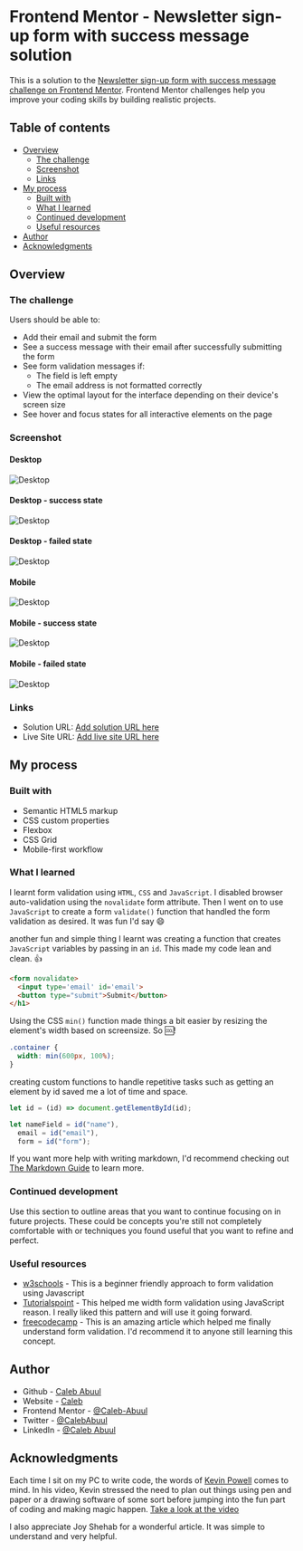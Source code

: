 # Frontend Mentor - Newsletter sign-up form with success message solution

This is a solution to the [Newsletter sign-up form with success message challenge on Frontend Mentor](https://www.frontendmentor.io/challenges/newsletter-signup-form-with-success-message-3FC1AZbNrv). Frontend Mentor challenges help you improve your coding skills by building realistic projects.

## Table of contents

- [Overview](#overview)
  - [The challenge](#the-challenge)
  - [Screenshot](#screenshot)
  - [Links](#links)
- [My process](#my-process)
  - [Built with](#built-with)
  - [What I learned](#what-i-learned)
  - [Continued development](#continued-development)
  - [Useful resources](#useful-resources)
- [Author](#author)
- [Acknowledgments](#acknowledgments)

## Overview

### The challenge

Users should be able to:

- Add their email and submit the form
- See a success message with their email after successfully submitting the form
- See form validation messages if:
  - The field is left empty
  - The email address is not formatted correctly
- View the optimal layout for the interface depending on their device's screen size
- See hover and focus states for all interactive elements on the page

### Screenshot

#### Desktop

![Desktop](./solutionScreenshots/news-letter-desktop.png)

#### Desktop - success state

![Desktop](./solutionScreenshots/success-state-desktop.png)

#### Desktop - failed state

![Desktop](./solutionScreenshots/desktop-failed-state.png)

#### Mobile

![Desktop](./solutionScreenshots/newsletter-mobile.png)

#### Mobile - success state

![Desktop](./solutionScreenshots/success-state-mobile.png)

#### Mobile - failed state

![Desktop](./solutionScreenshots/failed-state-mobile.png)

### Links

- Solution URL: [Add solution URL here](https://your-solution-url.com)
- Live Site URL: [Add live site URL here](https://your-live-site-url.com)

## My process

### Built with

- Semantic HTML5 markup
- CSS custom properties
- Flexbox
- CSS Grid
- Mobile-first workflow

### What I learned

I learnt form validation using `HTML`, `CSS` and `JavaScript`. I disabled browser auto-validation using the `novalidate` form attribute. Then I went on to use `JavaScript` to create a form `validate()` function that handled the form validation as desired. It was fun I'd say 😄

another fun and simple thing I learnt was creating a function that creates `JavaScript` variables by passing in an `id`. This made my code lean and clean. 👍

```html
<form novalidate>
  <input type='email' id='email'>
  <button type="submit">Submit</button>
</h1>
```

Using the CSS `min()` function made things a bit easier by resizing the element's width based on screensize. So 🆒!

```css
.container {
  width: min(600px, 100%);
}
```

creating custom functions to handle repetitive tasks such as getting an element by id saved me a lot of time and space.

```js
let id = (id) => document.getElementById(id);

let nameField = id("name"),
  email = id("email"),
  form = id("form");
```

If you want more help with writing markdown, I'd recommend checking out [The Markdown Guide](https://www.markdownguide.org/) to learn more.

### Continued development

Use this section to outline areas that you want to continue focusing on in future projects. These could be concepts you're still not completely comfortable with or techniques you found useful that you want to refine and perfect.

### Useful resources

- [w3schools](https://www.w3schools.com/js/js_validation.asp) - This is a beginner friendly approach to form validation using Javascript
- [Tutorialspoint](https://www.tutorialspoint.com/javascript/javascript_form_validations.htm) - This helped me width form validation using JavaScript reason. I really liked this pattern and will use it going forward.
- [freecodecamp](https://www.freecodecamp.org/news/learn-javascript-form-validation-by-making-a-form) - This is an amazing article which helped me finally understand form validation. I'd recommend it to anyone still learning this concept.

## Author

- Github - [Caleb Abuul](https://github.com/Caleb-Abuul)
- Website - [Caleb](https://https://caleb-abuul.github.io/caleb/)
- Frontend Mentor - [@Caleb-Abuul](https://www.frontendmentor.io/profile/Caleb-Abuul)
- Twitter - [@CalebAbuul](https://www.twitter.com/CalebAbuul)
- LinkedIn - [@Caleb Abuul](www.linedin.com/in/caleb-abuul)

## Acknowledgments

Each time I sit on my PC to write code, the words of [Kevin Powell](https://github.com/kevin-powell) comes to mind. In his video, Kevin stressed the need to plan out things using pen and paper or a drawing software of some sort before jumping into the fun part of coding and making magic happen. [Take a look at the video](https://youtu.be/WdUqF4lbP3w?si=b0oOFgQ2HaKMRCZK)

I also appreciate Joy Shehab for a wonderful article. It was simple to understand and very helpful.
